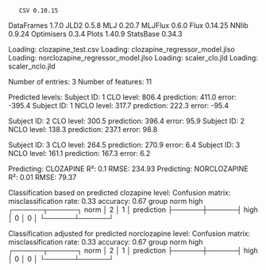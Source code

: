       CSV 0.10.15
DataFrames 1.7.0
      JLD2 0.5.8
       MLJ 0.20.7
   MLJFlux 0.6.0
      Flux 0.14.25
     NNlib 0.9.24
Optimisers 0.3.4
     Plots 1.40.9
 StatsBase 0.34.3

Loading: clozapine_test.csv
Loading: clozapine_regressor_model.jlso
Loading: norclozapine_regressor_model.jlso
Loading: scaler_clo.jld
Loading: scaler_nclo.jld

Number of entries: 3
Number of features: 11



Predicted levels:
Subject ID: 1 	  CLO level: 806.4 	 prediction: 411.0 	 error: -395.4
Subject ID: 1 	 NCLO level: 317.7 	 prediction: 222.3 	 error: -95.4

Subject ID: 2 	  CLO level: 300.5 	 prediction: 396.4 	 error: 95.9
Subject ID: 2 	 NCLO level: 138.3 	 prediction: 237.1 	 error: 98.8

Subject ID: 3 	  CLO level: 264.5 	 prediction: 270.9 	 error: 6.4
Subject ID: 3 	 NCLO level: 161.1 	 prediction: 167.3 	 error: 6.2

Predicting: CLOZAPINE
  R²:	0.1
  RMSE:	234.93
Predicting: NORCLOZAPINE
  R²:	0.01
  RMSE:	79.37

Classification based on predicted clozapine level:
Confusion matrix:
  misclassification rate: 0.33
  accuracy: 0.67
                     group
                  norm   high   
                ┌──────┬──────┐
           norm │    2 │    1 │
prediction      ├──────┼──────┤
           high │    0 │    0 │
                └──────┴──────┘
         
Classification adjusted for predicted norclozapine level:
Confusion matrix:
  misclassification rate: 0.33
  accuracy: 0.67
                     group
                  norm   high   
                ┌──────┬──────┐
           norm │    2 │    1 │
prediction      ├──────┼──────┤
           high │    0 │    0 │
                └──────┴──────┘
         
